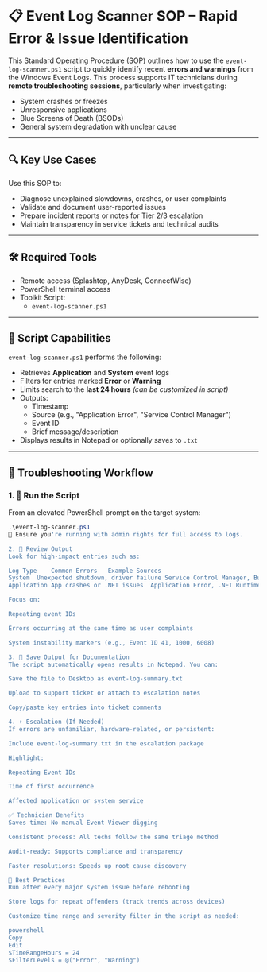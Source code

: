 # 📋 Event Log Scanner SOP – Rapid Error & Issue Identification

This Standard Operating Procedure (SOP) outlines how to use the `event-log-scanner.ps1` script to quickly identify recent **errors and warnings** from the Windows Event Logs. This process supports IT technicians during **remote troubleshooting sessions**, particularly when investigating:

- System crashes or freezes  
- Unresponsive applications  
- Blue Screens of Death (BSODs)  
- General system degradation with unclear cause

---

## 🔍 Key Use Cases

Use this SOP to:

- Diagnose unexplained slowdowns, crashes, or user complaints
- Validate and document user-reported issues
- Prepare incident reports or notes for Tier 2/3 escalation
- Maintain transparency in service tickets and technical audits

---

## 🛠️ Required Tools

- Remote access (Splashtop, AnyDesk, ConnectWise)
- PowerShell terminal access
- Toolkit Script:
  - `event-log-scanner.ps1`

---

## 🚦 Script Capabilities

`event-log-scanner.ps1` performs the following:

- Retrieves **Application** and **System** event logs
- Filters for entries marked **Error** or **Warning**
- Limits search to the **last 24 hours** *(can be customized in script)*
- Outputs:
  - Timestamp
  - Source (e.g., "Application Error", "Service Control Manager")
  - Event ID
  - Brief message/description
- Displays results in Notepad or optionally saves to `.txt`

---

## 🔄 Troubleshooting Workflow

### 1. 🚀 Run the Script

From an elevated PowerShell prompt on the target system:
```powershell
.\event-log-scanner.ps1
🔐 Ensure you're running with admin rights for full access to logs.

2. 🔎 Review Output
Look for high-impact entries such as:

Log Type	Common Errors	Example Sources
System	Unexpected shutdown, driver failure	Service Control Manager, BugCheck
Application	App crashes or .NET issues	Application Error, .NET Runtime

Focus on:

Repeating event IDs

Errors occurring at the same time as user complaints

System instability markers (e.g., Event ID 41, 1000, 6008)

3. 📂 Save Output for Documentation
The script automatically opens results in Notepad. You can:

Save the file to Desktop as event-log-summary.txt

Upload to support ticket or attach to escalation notes

Copy/paste key entries into ticket comments

4. ⬆️ Escalation (If Needed)
If errors are unfamiliar, hardware-related, or persistent:

Include event-log-summary.txt in the escalation package

Highlight:

Repeating Event IDs

Time of first occurrence

Affected application or system service

✅ Technician Benefits
Saves time: No manual Event Viewer digging

Consistent process: All techs follow the same triage method

Audit-ready: Supports compliance and transparency

Faster resolutions: Speeds up root cause discovery

📌 Best Practices
Run after every major system issue before rebooting

Store logs for repeat offenders (track trends across devices)

Customize time range and severity filter in the script as needed:

powershell
Copy
Edit
$TimeRangeHours = 24
$FilterLevels = @("Error", "Warning")
